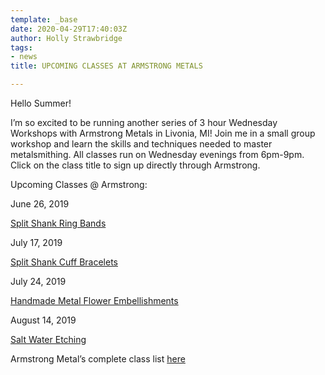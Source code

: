 ```yaml
---
template: _base
date: 2020-04-29T17:40:03Z
author: Holly Strawbridge
tags:
- news
title: UPCOMING CLASSES AT ARMSTRONG METALS

---
```

Hello Summer!

I’m so excited to be running another series of 3 hour Wednesday Workshops with Armstrong Metals in Livonia, MI! Join me in a small group workshop and learn the skills and techniques needed to master metalsmithing. All classes run on Wednesday evenings from 6pm-9pm. Click on the class title to sign up directly through Armstrong.

Upcoming Classes @ Armstrong:

June 26, 2019

[Split Shank Ring Bands](http://armstrongtoolsupply.com/basic-metalsmithing-with-chloe-lewis-saturday-june-29-10-a.m.-1-p.m.-clone.html)

July 17, 2019

[Split Shank Cuff Bracelets](http://armstrongtoolsupply.com/split-shank-rings-with-holly-strawbridge-wednesday-june-26-6-9-p.m.-clone.html)

July 24, 2019

[Handmade Metal Flower Embellishments](http://armstrongtoolsupply.com/split-shank-cuff-with-holly-strawbridge-wednesday-july-17-6-9-p.m.-clone.html)

August 14, 2019

[Salt Water Etching](http://armstrongtoolsupply.com/saltwater-etching-with-mary-kernahan.html)

Armstrong Metal’s complete class list [here](http://armstrongtoolsupply.com/jewelry-making-classes/)